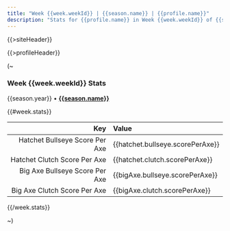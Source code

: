 ```yaml
---
title: "Week {{week.weekId}} | {{season.name}} | {{profile.name}}"
description: "Stats for {{profile.name}} in Week {{week.weekId}} of {{season.name}}"
---
```


{{>siteHeader}}

{{>profileHeader}}

[season]: /{{profile.profileId}}/s/{{season.seasonId}}

(~

### Week {{week.weekId}} Stats

{{season.year}} &bull; **[{{season.name}}][season]**

{{#week.stats}}

| Key | Value |
|----:|:------|
| Hatchet Bullseye Score Per Axe | {{hatchet.bullseye.scorePerAxe}} |
| Hatchet Clutch Score Per Axe | {{hatchet.clutch.scorePerAxe}} |
| Big Axe Bullseye Score Per Axe | {{bigAxe.bullseye.scorePerAxe}} |
| Big Axe Clutch Score Per Axe | {{bigAxe.clutch.scorePerAxe}} |

{{/week.stats}}

~)